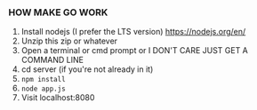 ### HOW MAKE GO WORK
1. Install nodejs (I prefer the LTS version) https://nodejs.org/en/
2. Unzip this zip or whatever
3. Open a terminal or cmd prompt or I DON'T CARE JUST GET A COMMAND LINE
4. cd server (if you're not already in it)
5. `npm install`
6. `node app.js`
7. Visit localhost:8080